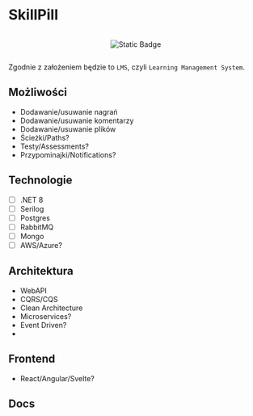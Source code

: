 # SkillPill

<div style="display: flex; flex-wrap: wrap; justify-content: center; align-items: center; text-align: center;">

  ![Static Badge](https://img.shields.io/badge/under-construction-yellow)
  
</div>

Zgodnie z założeniem będzie to `LMS`, czyli `Learning Management System`.


## Możliwości
- Dodawanie/usuwanie nagrań
- Dodawanie/usuwanie komentarzy
- Dodawanie/usuwanie plików
- Ścieżki/Paths?
- Testy/Assessments?
- Przypominajki/Notifications?


## Technologie
- [ ] .NET 8
- [ ] Serilog
- [ ] Postgres
- [ ] RabbitMQ
- [ ] Mongo
- [ ] AWS/Azure?

## Architektura
- WebAPI
- CQRS/CQS
- Clean Architecture
- Microservices?
- Event Driven?
- 

## Frontend
- React/Angular/Svelte?

## Docs